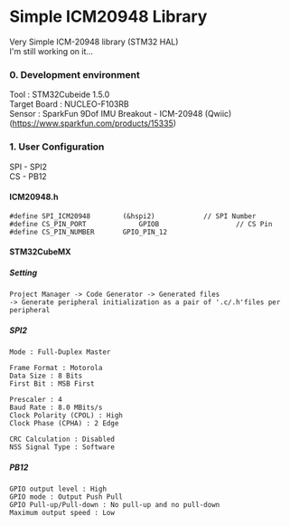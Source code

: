 # Simple ICM20948 Library
Very Simple ICM-20948 library (STM32 HAL)  
I'm still working on it...

### 0. Development environment
Tool : STM32Cubeide 1.5.0  
Target Board : NUCLEO-F103RB  
Sensor : SparkFun 9Dof IMU Breakout - ICM-20948 (Qwiic) (https://www.sparkfun.com/products/15335)

### 1. User Configuration  
SPI - SPI2  
CS  - PB12  
#### ICM20948.h
```
#define SPI_ICM20948 		(&hspi2)	  	  	// SPI Number
#define CS_PIN_PORT             GPIOB			      	// CS Pin
#define CS_PIN_NUMBER		GPIO_PIN_12
```  
#### STM32CubeMX  
##### Setting  
```
Project Manager -> Code Generator -> Generated files 
-> Generate peripheral initialization as a pair of '.c/.h'files per peripheral
``` 
##### SPI2
```
Mode : Full-Duplex Master  

Frame Format : Motorola  
Data Size : 8 Bits  
First Bit : MSB First  

Prescaler : 4
Baud Rate : 8.0 MBits/s
Clock Polarity (CPOL) : High
Clock Phase (CPHA) : 2 Edge  

CRC Calculation : Disabled
NSS Signal Type : Software
``` 
##### PB12
```
GPIO output level : High
GPIO mode : Output Push Pull
GPIO Pull-up/Pull-down : No pull-up and no pull-down
Maximum output speed : Low
``` 
